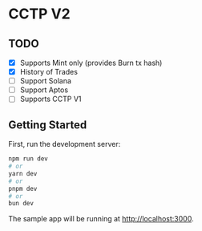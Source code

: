 # CCTP V2

## TODO

- [x] Supports Mint only (provides Burn tx hash)
- [x] History of Trades
- [ ] Support Solana
- [ ] Support Aptos
- [ ] Supports CCTP V1

## Getting Started

First, run the development server:

```bash
npm run dev
# or
yarn dev
# or
pnpm dev
# or
bun dev
```

The sample app will be running at [http://localhost:3000](http://localhost:3000).
